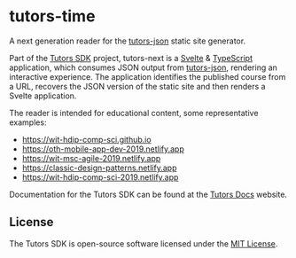 # tutors-time

A next generation reader for the [tutors-json](https://github.com/tutors-sdk/tutors-json) static site generator.

Part of the [Tutors SDK](https://github.com/tutors-sdk) project, tutors-next is a [Svelte](https://svelte.dev/) & [TypeScript](https://www.typescriptlang.org/) application, which consumes JSON output from [tutors-json](https://github.com/tutors-sdk/tutors-json), rendering an interactive experience. The application identifies the published course from a URL, recovers the JSON version of the static site and then renders a Svelte application.

The reader is intended for educational content, some representative examples:

- <https://wit-hdip-comp-sci.github.io>
- <https://oth-mobile-app-dev-2019.netlify.app>
- <https://wit-msc-agile-2019.netlify.app>
- <https://classic-design-patterns.netlify.app>
- <https://wit-hdip-comp-sci-2019.netlify.app>

Documentation for the Tutors SDK can be found at the [Tutors Docs](http://tutors-docs.netlify.app/) website.

## License

The Tutors SDK is open-source software licensed under the [MIT License](https://github.com/tutors-sdk/tutors-next/blob/development/LICENSE.md).
